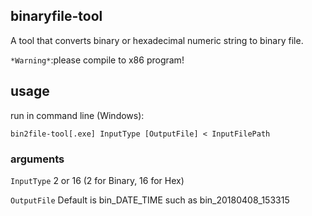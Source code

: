 binaryfile-tool
--------

A tool that converts binary or hexadecimal numeric string to binary file.

`*Warning*`:please compile to x86 program!

usage
--------

run in command line (Windows):

`bin2file-tool[.exe] InputType [OutputFile] < InputFilePath`

### arguments

`InputType`  2 or 16 (2 for Binary, 16 for Hex)

`OutputFile` Default is bin_DATE_TIME such as bin_20180408_153315
